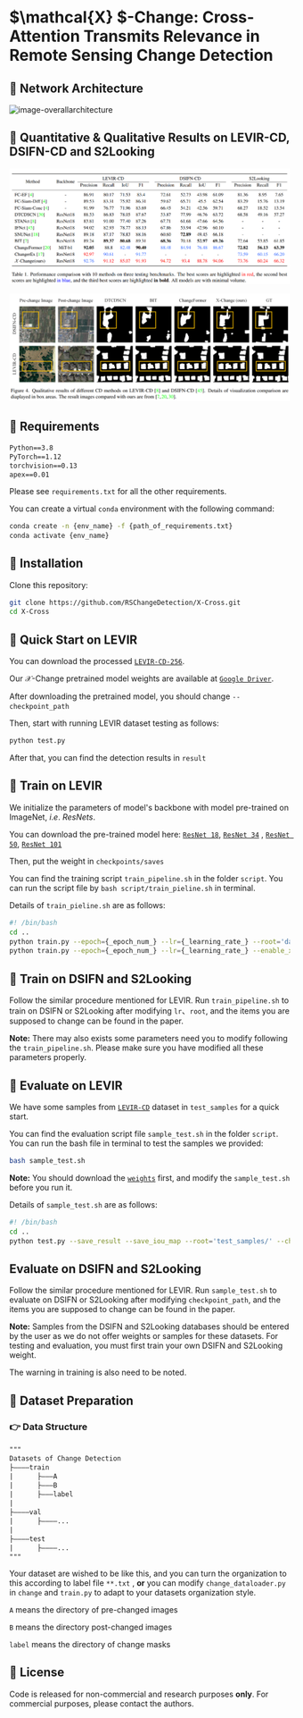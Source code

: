 # $\mathcal{X} $-Change: Cross-Attention Transmits Relevance in Remote Sensing Change Detection

## :speech_balloon: Network Architecture

![image-overallarchitecture](Images/change_detection_cvpr2023_01.png)

 ## :speech_balloon: Quantitative & Qualitative Results on LEVIR-CD, DSIFN-CD and S2Looking

![image-QuantitativeResult](Images/image-20221117160727181.png)

![image-QualitativeResult](Images/image-20221117160747218.png)

## :speech_balloon: Requirements

```
Python==3.8
PyTorch==1.12
torchvision==0.13
apex==0.01
```

Please see `requirements.txt` for all the other requirements.

You can create a virtual `conda` environment with the following command:

```bash
conda create -n {env_name} -f {path_of_requirements.txt}
conda activate {env_name}
```

## :speech_balloon: Installation

Clone this repository:

```bash
git clone https://github.com/RSChangeDetection/X-Cross.git
cd X-Cross
```

## :speech_balloon: Quick Start on LEVIR

You can download the processed [`LEVIR-CD-256`](https://www.dropbox.com/sh/lnjxpflvgjijwoj/AAAgWr3xgOjqtTWPVpbLVcfNa?dl=0). 

Our $\mathcal{X}$-Change pretrained model weights are available at  [`Google Driver`](https://drive.google.com/file/d/1tYtNvAz2BUaIPwDBJy2_ylSjY97Ov2z5/view?usp=sharing). 

After downloading the pretrained model, you should change `--checkpoint_path`

Then, start with running LEVIR dataset testing as follows:

```bash
python test.py
```

After that, you can find the detection results in `result`

## :speech_balloon: Train on LEVIR

We initialize the parameters of model's backbone with model pre-trained on ImageNet,  $i.e.$ $ResNets$.

You can download the pre-trained model  here: [`ResNet 18`](https://download.pytorch.org/models/resnet18-f37072fd.pth), [`ResNet 34`](https://download.pytorch.org/models/resnet34-b627a593.pth) , [`ResNet 50`](https://download.pytorch.org/models/resnet50-0676ba61.pth), [`ResNet 101`](https://download.pytorch.org/models/resnet101-63fe2227.pth)

Then, put the weight in `checkpoints/saves`

You can find the training script `train_pipeline.sh` in the folder `script`. You can run the script file by `bash script/train_pieline.sh` in terminal.

Details of `train_pieline.sh` are as follows:

```bash
#! /bin/bash
cd ..
python train.py --epoch={_epoch_num_} --lr={_learning_rate_} --root='data/{_dataset_}/'
python train.py --epoch={_epoch_num_} --lr={_learning_rate_} --enable_x_cross --resume --checkpoint_path='checkpoints/run/**.pth' --root='data/{_dataset_}/'
```

## :speech_balloon: Train on DSIFN and S2Looking

Follow the similar procedure mentioned for LEVIR. Run `train_pipeline.sh`  to train on DSIFN or S2Looking after modifying `lr`、`root`, and the items you are supposed to change can be found in the paper.  

**Note:** There may also exists some parameters need you to modify following the `train_pipeline.sh`. Please make sure you have modified all these parameters properly.

 ## :speech_balloon: Evaluate on LEVIR

We have some samples from [`LEVIR-CD`](https://justchenhao.github.io/LEVIR/) dataset in `test_samples` for a quick start. 

You can find the evaluation script file `sample_test.sh` in the folder `script`. You can run the bash file in terminal to test the samples we provided:

```bash
bash sample_test.sh
```

**Note:** You should download the [`weights`]()  first, and modify the `sample_test.sh` before you run it.

Details of `sample_test.sh` are as follows:

```bash
#! /bin/bash
cd ..
python test.py --save_result --save_iou_map --root='test_samples/' --checkpoint_path='checkpoints/saves/**.pth'
```

## Evaluate on DSIFN and S2Looking

Follow the similar procedure mentioned for LEVIR. Run `sample_test.sh`  to evaluate on DSIFN or S2Looking after modifying `checkpoint_path`, and the items you are supposed to change can be found in the paper.  

**Note:** Samples from the DSIFN and S2Looking databases should be entered by the user as we do not offer weights or samples for these datasets. For testing and evaluation, you must first train your own DSIFN and S2Looking weight.

The warning in training is also need to be noted.

## :speech_balloon: Dataset Preparation

### :point_right: Data Structure

```
"""
Datasets of Change Detection
├————train
|      ├———A  
|      ├———B
|      ├———label
|
├————val
|      ├————...
|
├————test
|      ├————...
"""
```

Your dataset are wished to be like this, and you can turn the organization to this according to label file  `**.txt` , **or** you can modify `change_dataloader.py` in `change` and `train.py`  to adapt to your datasets organization style.

`A` means the directory of pre-changed images

`B` means the directory post-changed images

`label` means the directory of change masks

## :speech_balloon: License

Code is released for non-commercial and research purposes **only**. For commercial purposes, please contact the authors.
